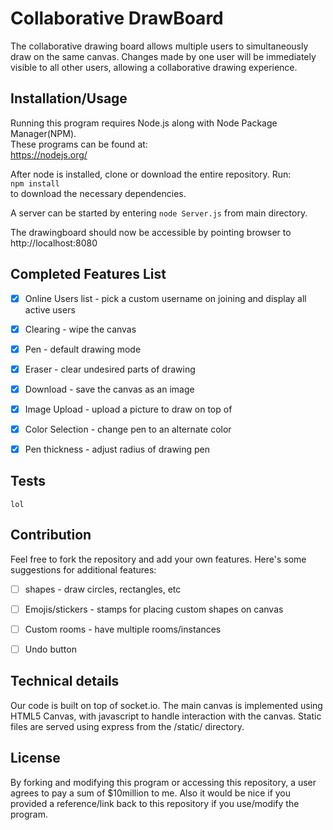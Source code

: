 # Collaborative DrawBoard

The collaborative drawing board allows multiple users to simultaneously draw on the same canvas.
Changes made by one user will be immediately visible to all other users, allowing a collaborative drawing experience. 
  
  
## Installation/Usage

Running this program requires Node.js along with Node Package Manager(NPM).  
These programs can be found at:  
https://nodejs.org/

After node is installed, clone or download the entire repository.
Run:  
`npm install`  
to download the necessary dependencies.  

A server can be started by entering `node Server.js` from main directory.

The drawingboard should now be accessible by pointing browser to
http://localhost:8080
  
    
## Completed Features List
- [x] Online Users list - pick a custom username on joining and display all active users
- [x] Clearing - wipe the canvas
- [x] Pen - default drawing mode
- [x] Eraser - clear undesired parts of drawing
- [x] Download - save the canvas as an image
- [x] Image Upload - upload a picture to draw on top of
- [x] Color Selection - change pen to an alternate color
- [x] Pen thickness - adjust radius of drawing pen
  
  
## Tests

`lol`
  
## Contribution

Feel free to fork the repository and add your own features. Here's some suggestions for additional features:
- [ ] shapes - draw circles, rectangles, etc
- [ ] Emojis/stickers - stamps for placing custom shapes on canvas
- [ ] Custom rooms - have multiple rooms/instances
- [ ] Undo button
  
  
## Technical details

Our code is built on top of socket.io.
The main canvas is implemented using HTML5 Canvas, with javascript to handle interaction with the canvas.
Static files are served using express from the /static/ directory.
  
## License

By forking and modifying this program or accessing this repository, a user agrees to pay a sum of $10million to me.
Also it would be nice if you provided a reference/link back to this repository if you use/modify the program.